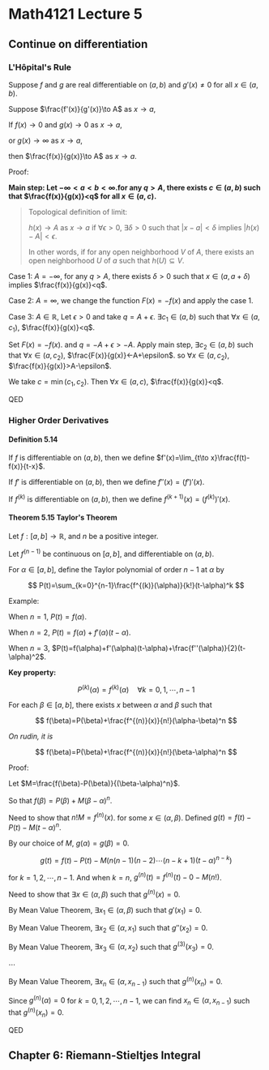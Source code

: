 # Math4121 Lecture 5

## Continue on differentiation

### L'Hôpital's Rule

Suppose $f$ and $g$ are real differentiable on $(a,b)$ and $g'(x)\neq 0$ for all $x\in (a,b)$.

Suppose $\frac{f'(x)}{g'(x)}\to A$ as $x\to a$,

If $f(x)\to 0$ and $g(x)\to 0$ as $x\to a$,

or $g(x)\to \infty$ as $x\to a$,

then $\frac{f(x)}{g(x)}\to A$ as $x\to a$.

Proof:

**Main step: Let $-\infty<a<b<\infty$.for any $q>A$, there exists $c\in (a,b)$ such that $\frac{f(x)}{g(x)}<q$ for all $x\in (a,c)$.**

> Topological definition of limit:
>
> $h(x)\to A$ as $x\to a$ if $\forall \epsilon>0$, $\exists \delta>0$ such that $|x-a|<\delta$ implies $|h(x)-A|<\epsilon$.
>
> In other words, if for any open neighborhood $V$ of $A$, there exists an open neighborhood $U$ of $a$ such that $h(U)\subseteq V$.

Case 1: $A=-\infty$, for any $q>A$, there exists $\delta>0$ such that $x\in (a,a+\delta)$ implies $\frac{f(x)}{g(x)}<q$.

Case 2: $A=\infty$, we change the function $F(x)=-f(x)$ and apply the case 1.

Case 3: $A\in \mathbb{R}$, Let $\epsilon>0$ and take $q=A+\epsilon$. $\exists c_1\in (a,b)$ such that $\forall x\in (a,c_1)$, $\frac{f(x)}{g(x)}<q$.

Set $F(x)=-f(x)$. and $q=-A+\epsilon>-A$. Apply main step, $\exists c_2\in (a,b)$ such that $\forall x\in (a,c_2)$, $\frac{F(x)}{g(x)}<-A+\epsilon$. so $\forall x\in (a,c_2)$, $\frac{f(x)}{g(x)}>A-\epsilon$.

We take $c=\min(c_1,c_2)$. Then $\forall x\in (a,c)$, $\frac{f(x)}{g(x)}<q$.

QED

### Higher Order Derivatives

#### Definition 5.14

If $f$ is differentiable on $(a,b)$, then we define $f'(x)=\lim_{t\to x}\frac{f(t)-f(x)}{t-x}$.

If $f'$ is differentiable on $(a,b)$, then we define $f''(x)=(f')'(x)$.

If $f^{(k)}$ is differentiable on $(a,b)$, then we define $f^{(k+1)}(x)=(f^{(k)})'(x)$.

#### Theorem 5.15 Taylor's Theorem

Let $f:[a,b]\to \mathbb{R}$, and $n$ be a positive integer.

Let $f^{(n-1)}$ be continuous on $[a,b]$, and differentiable on $(a,b)$.

For $\alpha\in [a,b]$, define the Taylor polynomial of order $n-1$ at $\alpha$ by

$$
P(t)=\sum_{k=0}^{n-1}\frac{f^{(k)}(\alpha)}{k!}(t-\alpha)^k
$$

Example:

When $n=1$, $P(t)=f(\alpha)$.

When $n=2$, $P(t)=f(\alpha)+f'(\alpha)(t-\alpha)$.

When $n=3$, $P(t)=f(\alpha)+f'(\alpha)(t-\alpha)+\frac{f''(\alpha)}{2}(t-\alpha)^2$.

**Key property:**

$$
P^{(k)}(\alpha)=f^{(k)}(\alpha)\quad \forall k=0,1,\cdots,n-1
$$

For each $\beta\in [a,b]$, there exists $x$ between $\alpha$ and $\beta$ such that

$$
f(\beta)=P(\beta)+\frac{f^{(n)}(x)}{n!}(\alpha-\beta)^n
$$

_On rudin, it is_

$$
f(\beta)=P(\beta)+\frac{f^{(n)}(x)}{n!}(\beta-\alpha)^n
$$

Proof:

Let $M=\frac{f(\beta)-P(\beta)}{(\beta-\alpha)^n}$.

So that $f(\beta)=P(\beta)+M(\beta-\alpha)^n$.

Need to show that $n!M=f^{(n)}(x)$. for some $x\in (\alpha,\beta)$. Defined $g(t)=f(t)-P(t)-M(t-\alpha)^n$.

By our choice of $M$, $g(\alpha)=g(\beta)=0$.

$$
g(t)=f(t)-P(t)-M(n(n-1)(n-2)\cdots(n-k+1)(t-\alpha)^{n-k})
$$

for $k=1,2,\cdots,n-1$. And when $k=n$, $g^{(n)}(t)=f^{(n)}(t)-0-M(n!)$.

Need to show that $\exists x\in (\alpha,\beta)$ such that $g^{(n)}(x)=0$.

By Mean Value Theorem, $\exists x_1\in (\alpha,\beta)$ such that $g'(x_1)=0$.

By Mean Value Theorem, $\exists x_2\in (\alpha,x_1)$ such that $g''(x_2)=0$.

By Mean Value Theorem, $\exists x_3\in (\alpha,x_2)$ such that $g^{(3)}(x_3)=0$.

$\cdots$

By Mean Value Theorem, $\exists x_n\in (\alpha,x_{n-1})$ such that $g^{(n)}(x_n)=0$.

Since $g^{(n)}(\alpha)=0$ for $k=0,1,2,\cdots,n-1$, we can find $x_n\in (\alpha,x_{n-1})$ such that $g^{(n)}(x_n)=0$.

QED

## Chapter 6: Riemann-Stieltjes Integral
